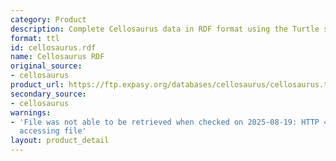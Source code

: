 ```yaml
---
category: Product
description: Complete Cellosaurus data in RDF format using the Turtle syntax
format: ttl
id: cellosaurus.rdf
name: Cellosaurus RDF
original_source:
- cellosaurus
product_url: https://ftp.expasy.org/databases/cellosaurus/cellosaurus.ttl
secondary_source:
- cellosaurus
warnings:
- 'File was not able to be retrieved when checked on 2025-08-19: HTTP 404 error when
  accessing file'
layout: product_detail
---
```

